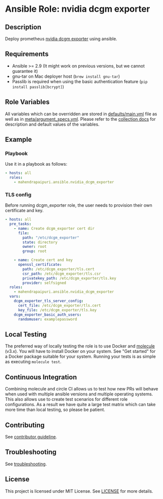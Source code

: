# Ansible Role: nvidia dcgm exporter

## Description

Deploy prometheus [nvidia dcgm exporter](https://github.com/NVIDIA/dcgm-exporter) using ansible.

## Requirements

- Ansible >= 2.9 (It might work on previous versions, but we cannot guarantee it)
- gnu-tar on Mac deployer host (`brew install gnu-tar`)
- Passlib is required when using the basic authentication feature (`pip install passlib[bcrypt]`)

## Role Variables

All variables which can be overridden are stored in [defaults/main.yml](defaults/main.yml) file as well as in [meta/argument_specs.yml](meta/argument_specs.yml).
Please refer to the [collection docs](https://mahendrapaipuri.github.io/ansible/branch/main/dcgm_exporter_role.html) for description and default values of the variables.

## Example

### Playbook

Use it in a playbook as follows:
```yaml
- hosts: all
  roles:
    - mahendrapaipuri.ansible.nvidia_dcgm_exporter
```

### TLS config

Before running dcgm_exporter role, the user needs to provision their own certificate and key.
```yaml
- hosts: all
  pre_tasks:
    - name: Create dcgm_exporter cert dir
      file:
        path: "/etc/dcgm_exporter"
        state: directory
        owner: root
        group: root

    - name: Create cert and key
      openssl_certificate:
        path: /etc/dcgm_exporter/tls.cert
        csr_path: /etc/dcgm_exporter/tls.csr
        privatekey_path: /etc/dcgm_exporter/tls.key
        provider: selfsigned
  roles:
    - mahendrapaipuri.ansible.nvidia_dcgm_exporter
  vars:
    dcgm_exporter_tls_server_config:
      cert_file: /etc/dcgm_exporter/tls.cert
      key_file: /etc/dcgm_exporter/tls.key
    dcgm_exporter_basic_auth_users:
      randomuser: examplepassword
```

## Local Testing

The preferred way of locally testing the role is to use Docker and [molecule](https://github.com/ansible-community/molecule) (v3.x). You will have to install Docker on your system. See "Get started" for a Docker package suitable for your system. Running your tests is as simple as executing `molecule test`.

## Continuous Integration

Combining molecule and circle CI allows us to test how new PRs will behave when used with multiple ansible versions and multiple operating systems. This also allows use to create test scenarios for different role configurations. As a result we have quite a large test matrix which can take more time than local testing, so please be patient.

## Contributing

See [contributor guideline](../../CONTRIBUTING.md).

## Troubleshooting

See [troubleshooting](TROUBLESHOOTING.md).

## License

This project is licensed under MIT License. See [LICENSE](../../LICENSE) for more details.

